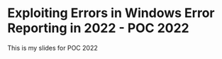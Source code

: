 # Exploiting Errors in Windows Error Reporting in 2022 - POC 2022



This is my slides for POC 2022

